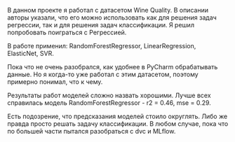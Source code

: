 В данном проекте я работал с датасетом Wine Quality. 
В описании авторы указали, что его можно использовать как для решения задач регрессии, так и для решения задач классификации.
Я решил попробовать поиграться с Регрессией.

В работе применил: RandomForestRegressor, LinearRegression, ElasticNet, SVR.

Пока что не очень разобрался, как удобнее в PyCharm обрабатывать данные. Но я когда-то уже работал с этим датасетом, поэтому примерно понимал, что к чему.

Результаты работ моделей сложно назвать хорошими. Лучше всех справилась модель RandomForestRegressor - r2 = 0.46, mse = 0.29.

Есть подозрение, что предсказания моделей стоило округлять. Либо же правда просто решать задачу классификации.
В любом случае, пока что по большей части пытался разобраться с dvc и MLflow.
